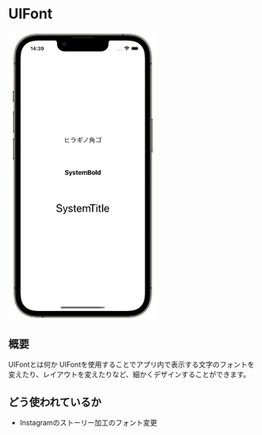 # UIFont
<!-- GIF -->
<img src="UIFont.png" width="300">

## 概要
UIFontとは何か
UIFontを使用することでアプリ内で表示する文字のフォントを変えたり、レイアウトを変えたりなど、細かくデザインすることができます。

## どう使われているか
- Instagramのストーリー加工のフォント変更

<!--## 前提知識 -->
<!--- [snippet名](https://githubの個別readmeへのリンク)-->
<!---->
<!--## 関連-->
<!--- [snippet名](https://githubの個別readmeへのリンク)-->
